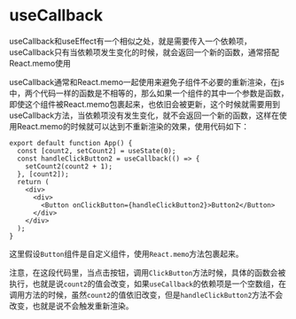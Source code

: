 # useCallback

useCallback和useEffect有一个相似之处，就是需要传入一个依赖项，useCallback只有当依赖项发生变化的时候，就会返回一个新的函数，通常搭配React.memo使用

useCallback通常和React.memo一起使用来避免子组件不必要的重新渲染，在js中，两个代码一样的函数是不相等的，那么如果一个组件的其中一个参数是函数，即使这个组件被React.memo包裹起来，也依旧会被更新，这个时候就需要用到useCallback方法，当依赖项没有发生变化，就不会返回一个新的函数，这样在使用React.memo的时候就可以达到不重新渲染的效果，使用代码如下：

```
export default function App() {
  const [count2, setCount2] = useState(0);
  const handleClickButton2 = useCallback(() => {
    setCount2(count2 + 1);
  }, [count2]);
  return (
    <div>
      <div>
        <Button onClickButton={handleClickButton2}>Button2</Button>
      </div>
    </div>
  );
}
```

这里假设```Button```组件是自定义组件，使用```React.memo```方法包裹起来。

注意，在这段代码里，当点击按钮，调用```ClickButton```方法时候，具体的函数会被执行，也就是说```count2```的值会改变，如果```useCallback```的依赖项是一个空数组，在调用方法的时候，虽然```count2```的值依旧改变，但是```handleClickButton2```方法不会改变，也就是说不会触发重新渲染。